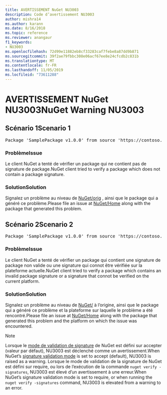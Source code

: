 ```yaml
---
title: AVERTISSEMENT NuGet NU3003
description: Code d’avertissement NU3003
author: mishra14
ms.author: karann
ms.date: 8/16/2018
ms.topic: reference
ms.reviewer: anangaur
f1_keywords:
- NU3003
ms.openlocfilehash: 72d99e11882eb8cf33283caf7febe8a87dd9b871
ms.sourcegitcommit: 39f2ae79fbbc308e06acf67ee8e24cfcdb2c831b
ms.translationtype: MT
ms.contentlocale: fr-FR
ms.lasthandoff: 11/05/2019
ms.locfileid: "73611288"
---
```

# <a name="nuget-warning-nu3003"></a><span data-ttu-id="051ca-103">AVERTISSEMENT NuGet NU3003</span><span class="sxs-lookup"><span data-stu-id="051ca-103">NuGet Warning NU3003</span></span>

## <a name="scenario-1"></a><span data-ttu-id="051ca-104">Scénario 1</span><span class="sxs-lookup"><span data-stu-id="051ca-104">Scenario 1</span></span>

<pre>Package 'SamplePackage v1.0.0' from source 'https://contoso.com/index.json': The package is not signed. Unable to verify signature from an unsigned package.</pre>

### <a name="issue"></a><span data-ttu-id="051ca-105">Problème</span><span class="sxs-lookup"><span data-stu-id="051ca-105">Issue</span></span>

<span data-ttu-id="051ca-106">Le client NuGet a tenté de vérifier un package qui ne contient pas de signature de package.</span><span class="sxs-lookup"><span data-stu-id="051ca-106">NuGet client tried to verify a package which does not contain a package signature.</span></span>


### <a name="solution"></a><span data-ttu-id="051ca-107">Solution</span><span class="sxs-lookup"><span data-stu-id="051ca-107">Solution</span></span>

<span data-ttu-id="051ca-108">Signalez un problème au niveau de [NuGet/orig](https://github.com/NuGet/Home/issues) , ainsi que le package qui a généré ce problème.</span><span class="sxs-lookup"><span data-stu-id="051ca-108">Please file an issue at [NuGet/Home](https://github.com/NuGet/Home/issues) along with the package that generated this problem.</span></span>



## <a name="scenario-2"></a><span data-ttu-id="051ca-109">Scénario 2</span><span class="sxs-lookup"><span data-stu-id="051ca-109">Scenario 2</span></span>

<pre>Package 'SamplePackage v1.0.0' from source 'https://contoso.com/index.json': The package signature is invalid or cannot be verified on this platform.</pre>

### <a name="issue"></a><span data-ttu-id="051ca-110">Problème</span><span class="sxs-lookup"><span data-stu-id="051ca-110">Issue</span></span>

<span data-ttu-id="051ca-111">Le client NuGet a tenté de vérifier un package qui contient une signature de package non valide ou une signature qui connot être vérifiée sur la plateforme actuelle.</span><span class="sxs-lookup"><span data-stu-id="051ca-111">NuGet client tried to verify a package which contains an invalid package signature or a signature that connot be verified on the current platform.</span></span>


### <a name="solution"></a><span data-ttu-id="051ca-112">Solution</span><span class="sxs-lookup"><span data-stu-id="051ca-112">Solution</span></span>

<span data-ttu-id="051ca-113">Signalez un problème au niveau de [NuGet/](https://github.com/NuGet/Home/issues) à l’origine, ainsi que le package qui a généré ce problème et la plateforme sur laquelle le problème a été rencontré.</span><span class="sxs-lookup"><span data-stu-id="051ca-113">Please file an issue at [NuGet/Home](https://github.com/NuGet/Home/issues) along with the package that generated this problem and the platform on which the issue was encountered.</span></span>

> [!Note]
> <span data-ttu-id="051ca-114">Lorsque le [mode de validation de signature](https://docs.microsoft.com/nuget/consume-packages/installing-signed-packages#configure-package-signature-requirements) de NuGet est défini sur accepter (valeur par défaut), NU3003 est déclenché comme un avertissement.</span><span class="sxs-lookup"><span data-stu-id="051ca-114">When NuGet’s [signature validation mode](https://docs.microsoft.com/nuget/consume-packages/installing-signed-packages#configure-package-signature-requirements) is set to accept (default), NU3003 is raised as a warning.</span></span> <span data-ttu-id="051ca-115">Lorsque le mode de validation de la signature de NuGet est défini sur require, ou lors de l’exécution de la commande `nuget verify -signatures`, NU3003 est élevé d’un avertissement à une erreur.</span><span class="sxs-lookup"><span data-stu-id="051ca-115">When NuGet’s signature validation mode is set to require, or when running the `nuget verify -signatures` command, NU3003 is elevated from a warning to an error.</span></span> 

